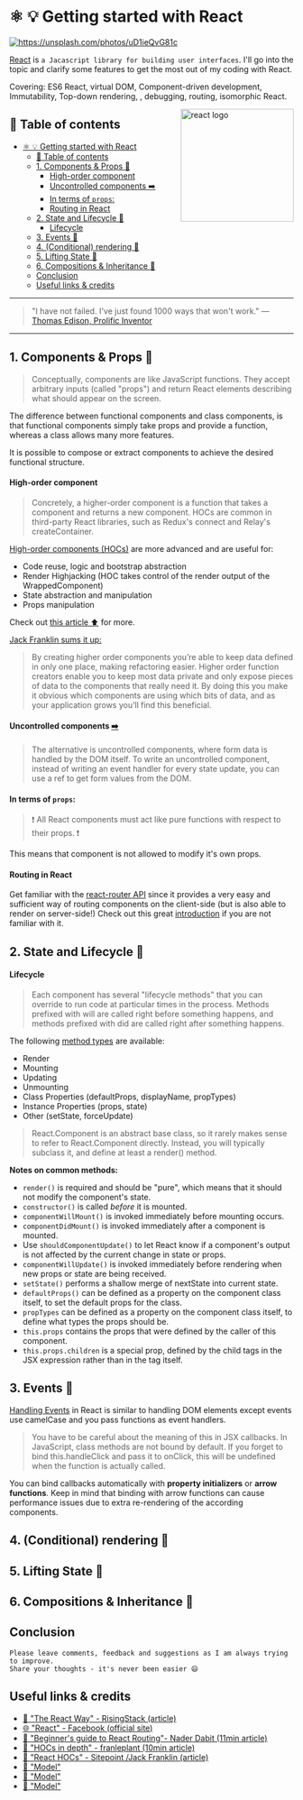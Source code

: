 # ⚛ 💡  Getting started with React

[<img src="https://images.unsplash.com/photo-1466951561471-9a9a7b99cd77?dpr=2&auto=format&fit=crop&w=767&h=513&q=80&cs=tinysrgb&crop=" alt="https://unsplash.com/photos/uD1ieQvG81c">](https://unsplash.com/photos/uD1ieQvG81c)


[React](https://facebook.github.io/react/) is `a Jacascript library for building user interfaces`. I'll go into the topic and clarify some features to get the most out of my coding with React.

Covering: ES6 React, virtual DOM, Component-driven development, Immutability, Top-down rendering, , debugging, routing, isomorphic React.

<img src="https://facebook.github.io/react/img/logo.svg" alt="react logo" height="200" align="right">

## 📄 Table of contents


<!-- toc orderedList:0 depthFrom:1 depthTo:6 -->

* [⚛ 💡  Getting started with React](#getting-started-with-react)
  * [📄 Table of contents](#table-of-contents)
  * [1. Components & Props  🔻](#1-components-props)
      * [High-order component](#high-order-component)
      * [Uncontrolled components ➡️](#uncontrolled-components-️httpsfacebookgithubioreactdocsuncontrolled-componentshtml)
      * [In terms of `props`:](#in-terms-of-props)
      * [Routing in React](#routing-in-react)
  * [2. State and Lifecycle 🔻](#2-state-and-lifecycle)
      * [Lifecycle](#lifecycle)
  * [3. Events 🔻](#3-events)
  * [4. (Conditional) rendering 🔻](#4-conditional-rendering)
  * [5. Lifting State 🔻](#5-lifting-state)
  * [6. Compositions & Inheritance 🔻](#6-compositions-inheritance)
  * [Conclusion](#conclusion)
  * [Useful links & credits](#useful-links-credits)

<!-- tocstop -->



---

>"I have not failed. I've just found 1000 ways that won't work."
― [Thomas Edison,  Prolific Inventor](https://en.wikipedia.org/wiki/Thomas_Edison)

---


## 1. Components & Props  🔻
>Conceptually, components are like JavaScript functions. They accept arbitrary inputs (called "props") and return React elements describing what should appear on the screen.

The difference between functional components and class components, is that functional components simply take props and provide a function, whereas a class allows many more features.

It is possible to compose or extract components to achieve the desired functional structure.

#### High-order component
>Concretely, a higher-order component is a function that takes a component and returns a new component.
>HOCs are common in third-party React libraries, such as Redux's connect and Relay's createContainer.

[High-order components (HOCs)](https://facebook.github.io/react/docs/higher-order-components.html) are more advanced and are useful for:
- Code reuse, logic and bootstrap abstraction
- Render Highjacking (HOC takes control of the render output of the WrappedComponent)
- State abstraction and manipulation
- Props manipulation

Check out [this article ⬆️](https://medium.com/@franleplant/react-higher-order-components-in-depth-cf9032ee6c3e#.yce1tzuw6) for more.

[Jack Franklin sums it up:](https://www.sitepoint.com/react-higher-order-components/)
>By creating higher order components you’re able to keep data defined in only one place, making refactoring easier. Higher order function creators enable you to keep most data private and only expose pieces of data to the components that really need it. By doing this you make it obvious which components are using which bits of data, and as your application grows you’ll find this beneficial.

#### Uncontrolled components [➡️](https://facebook.github.io/react/docs/uncontrolled-components.html)

>The alternative is uncontrolled components, where form data is handled by the DOM itself.
>To write an uncontrolled component, instead of writing an event handler for every state update, you can use a ref to get form values from the DOM.

#### In terms of `props`:

> ❗ All React components must act like pure functions with respect to their props. ❗

This means that component is not allowed to modify it's own props.

#### Routing in React
Get familiar with the [react-router API](https://github.com/ReactTraining/react-router/blob/master/docs/API.md#redirect) since it provides a very easy and sufficient way of routing components on the client-side (but is also able to render on server-side!)
Check out this great [introduction](https://medium.com/@dabit3/beginner-s-guide-to-react-router-53094349669#.uyatb25eu) if you are not familiar with it.

## 2. State and Lifecycle 🔻

#### Lifecycle
>Each component has several "lifecycle methods" that you can override to run code at particular times in the process. Methods prefixed with will are called right before something happens, and methods prefixed with did are called right after something happens.

The following [method types](https://facebook.github.io/react/docs/react-component.html#constructor) are available:
- Render
- Mounting
- Updating
- Unmounting
- Class Properties (defaultProps, displayName, propTypes)
- Instance Properties (props, state)
- Other (setState, forceUpdate)

>React.Component is an abstract base class, so it rarely makes sense to refer to React.Component directly. Instead, you will typically subclass it, and define at least a render() method.

**Notes on common methods:**

- `render()` is required and should be "pure", which means that it should not modify the component's state.
- `constructor()` is called *before* it is mounted.
- `componentWillMount()` is invoked immediately before mounting occurs.
- `componentDidMount()` is invoked immediately after a component is mounted.
- Use `shouldComponentUpdate()` to let React know if a component's output is not affected by the current change in state or props.
- `componentWillUpdate()` is invoked immediately before rendering when new props or state are being received.
- `setState()` performs a shallow merge of nextState into current state.
- `defaultProps()` can be defined as a property on the component class itself, to set the default props for the class.
- `propTypes` can be defined as a property on the component class itself, to define what types the props should be.
- `this.props` contains the props that were defined by the caller of this component.
- `this.props.children` is a special prop, defined by the child tags in the JSX expression rather than in the tag itself.


## 3. Events 🔻
[Handling Events](https://facebook.github.io/react/docs/handling-events.html) in React is similar to handling DOM elements except events use camelCase and you pass functions as event handlers.

>You have to be careful about the meaning of this in JSX callbacks. In JavaScript, class methods are not bound by default. If you forget to bind this.handleClick and pass it to onClick, this will be undefined when the function is actually called.

You can bind callbacks automatically with **property initializers** or **arrow functions**. Keep in mind that binding with arrow functions can cause performance issues due to extra re-rendering of the according components.

## 4. (Conditional) rendering 🔻
## 5. Lifting State 🔻
## 6. Compositions & Inheritance 🔻


## Conclusion




```
Please leave comments, feedback and suggestions as I am always trying to improve.
Share your thoughts - it's never been easier 😄
```

## Useful links & credits
- [📄 "The React Way" - RisingStack (article)](https://blog.risingstack.com/the-react-way-getting-started-tutorial/)
- [🌐 "React" - Facebook (official site)](https://facebook.github.io/react/)
- [📄 "Beginner's guide to React Routing"- Nader Dabit (11min article)](https://medium.com/@dabit3/beginner-s-guide-to-react-router-53094349669#.uyatb25eu)
- [📄 "HOCs in depth" - franleplant (10min article)](https://medium.com/@franleplant/react-higher-order-components-in-depth-cf9032ee6c3e#.yce1tzuw6)
- [📄 "React HOCs" - Sitepoint /Jack Franklin (article)](https://www.sitepoint.com/react-higher-order-components/)
- [🔀 "Model"](hasfd)
- [🔀 "Model"](hasfd)
- [🔀 "Model"](hasfd)


<!-- Written by Daniel Deutsch (deudan1010@gmail.com) -->
